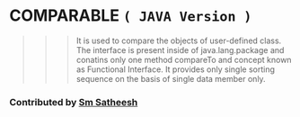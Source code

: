 # COMPARABLE `( JAVA Version )`

>>> It is used to compare the objects of user-defined class. 
>>> The interface is present inside of java.lang.package and conatins only one method compareTo and concept known as Functional Interface.
>>> It provides only single sorting sequence on the basis of single data member only.

### Contributed by [Sm Satheesh](https://github.com/smsatheesh)